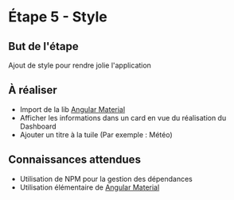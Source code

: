# Étape 5 - Style

## But de l'étape

Ajout de style pour rendre jolie l'application

## À réaliser

* Import de la lib [Angular Material](https://material.angular.io/)
* Afficher les informations dans un card en vue du réalisation du Dashboard
* Ajouter un titre à la tuile (Par exemple : Météo)

## Connaissances attendues

* Utilisation de NPM pour la gestion des dépendances
* Utilisation élémentaire de [Angular Material](https://material.angular.io/)
